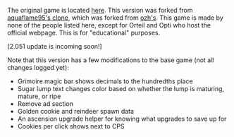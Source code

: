 The original game is located [here](https://orteil.dashnet.org/cookieclicker/).
This version was forked from [aquaflame95's clone](https://github.com/AquaFlame95/aquaflame95.github.io), which was forked from [ozh's](https://github.com/ozh/cookieclicker). This game is made by none of the people listed here, except for Orteil and Opti who host the official webpage. 
This is for "educational" purposes.

[2.051 update is incoming soon!]

Note that this version has a few modifications to the base game (not all changes logged yet):

- Grimoire magic bar shows decimals to the hundredths place
- Sugar lump text changes color based on whether the lump is maturing, mature, or ripe
- Remove ad section
- Golden cookie and reindeer spawn data
- An ascension upgrade helper for knowing what upgrades to save up for
- Cookies per click shows next to CPS